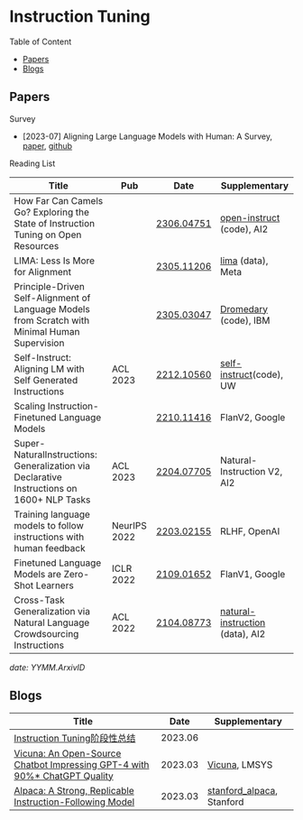 # Instruction Tuning

Table of Content

- [Papers](#papers)
- [Blogs](#blogs)

## Papers

Survey

- [2023-07] Aligning Large Language Models with Human: A Survey, [paper](https://arxiv.org/abs/2307.12966), [github](https://github.com/GaryYufei/AlignLLMHumanSurvey)

Reading List

| Title                                                                                          | Pub          | Date                                          | Supplementary                                                          |
| ---------------------------------------------------------------------------------------------- | ------------ | --------------------------------------------- | ---------------------------------------------------------------------- |
| How Far Can Camels Go? Exploring the State of Instruction Tuning on Open Resources             |              | [2306.04751](https://arxiv.org/abs/2306.04751)   | [open-instruct](https://github.com/allenai/open-instruct) (code), AI2     |
| LIMA: Less Is More for Alignment                                                               |              | [2305.11206](https://arxiv.org/abs/2305.11206)   | [lima](https://huggingface.co/datasets/GAIR/lima) (data), Meta            |
| Principle-Driven Self-Alignment of Language Models from Scratch with Minimal Human Supervision |              | [2305.03047](https://arxiv.org/abs/2305.03047)   | [Dromedary](https://github.com/IBM/Dromedary) (code), IBM                 |
| Self-Instruct: Aligning LM with Self Generated Instructions                                    | ACL 2023     | [2212.10560](https://arxiv.org/abs/2212.10560)   | [self-instruct](https://github.com/yizhongw/self-instruct)(code), UW      |
| Scaling Instruction-Finetuned Language Models                                                  |              | [2210.11416](https://arxiv.org/abs/2210.11416)   | FlanV2, Google                                                         |
| Super-NaturalInstructions: Generalization via Declarative Instructions on 1600+ NLP Tasks      | ACL 2023     | [2204.07705](https://arxiv.org/abs/2204.07705)   | Natural-Instruction V2, AI2                                            |
| Training language models to follow instructions with human feedback                            | NeurIPS 2022 | [2203.02155](https://arxiv.org/abs/2203.02155)   | RLHF, OpenAI                                                           |
| Finetuned Language Models are Zero-Shot Learners                                               | ICLR 2022    | [2109.01652](https://arxiv.org/abs/2109.01652)   | FlanV1, Google                                                         |
| Cross-Task Generalization via Natural Language Crowdsourcing Instructions                      | ACL 2022     | [2104.08773](https://arxiv.org/abs/2104.08773v4) | [natural-instruction](https://instructions.apps.allenai.org/) (data), AI2 |

*date: YYMM.ArxivID*

## Blogs

| Title                                                                                                               | Date    | Supplementary                                                          |
| ------------------------------------------------------------------------------------------------------------------- | ------- | ---------------------------------------------------------------------- |
| [Instruction Tuning阶段性总结](https://yaofu.notion.site/2023-06-Instruction-Tuning-935b48e5f26448e6868320b9327374a1)  | 2023.06 |                                                                        |
| [Vicuna: An Open-Source Chatbot Impressing GPT-4 with 90%* ChatGPT Quality](https://lmsys.org/blog/2023-03-30-vicuna/) | 2023.03 | [Vicuna](https://github.com/lm-sys/FastChat#model-weights), LMSYS         |
| [Alpaca: A Strong, Replicable Instruction-Following Model](https://crfm.stanford.edu/2023/03/13/alpaca.html)           | 2023.03 | [stanford_alpaca](https://github.com/tatsu-lab/stanford_alpaca), Stanford |
